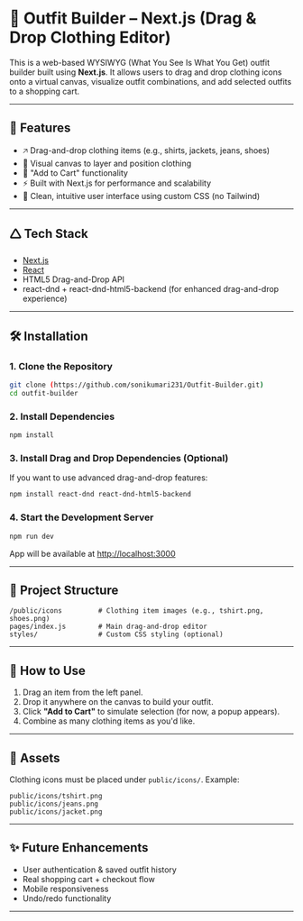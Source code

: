 



# 👗 Outfit Builder – Next.js (Drag & Drop Clothing Editor)

This is a web-based WYSIWYG (What You See Is What You Get) outfit builder built using **Next.js**. It allows users to drag and drop clothing icons onto a virtual canvas, visualize outfit combinations, and add selected outfits to a shopping cart.

---

## 🚀 Features

- 🡥 Drag-and-drop clothing items (e.g., shirts, jackets, jeans, shoes)
- 🎯 Visual canvas to layer and position clothing
- 🛒 "Add to Cart" functionality
- ⚡ Built with Next.js for performance and scalability
- 🧠 Clean, intuitive user interface using custom CSS (no Tailwind)

---

## 🛆 Tech Stack

- [Next.js](https://nextjs.org/)
- [React](https://react.dev/)
- HTML5 Drag-and-Drop API
- react-dnd + react-dnd-html5-backend (for enhanced drag-and-drop experience)

---

## 🛠️ Installation

### 1. Clone the Repository

```bash
git clone (https://github.com/sonikumari231/Outfit-Builder.git)
cd outfit-builder
```

### 2. Install Dependencies

```bash
npm install
```

### 3. Install Drag and Drop Dependencies (Optional)

If you want to use advanced drag-and-drop features:
```bash
npm install react-dnd react-dnd-html5-backend
```

### 4. Start the Development Server

```bash
npm run dev
```

App will be available at [http://localhost:3000](http://localhost:3000)

---

## 📁 Project Structure

```
/public/icons         # Clothing item images (e.g., tshirt.png, shoes.png)
pages/index.js        # Main drag-and-drop editor
styles/               # Custom CSS styling (optional)
```

---

## 🧪 How to Use

1. Drag an item from the left panel.
2. Drop it anywhere on the canvas to build your outfit.
3. Click **"Add to Cart"** to simulate selection (for now, a popup appears).
4. Combine as many clothing items as you'd like.

---

## 📌 Assets

Clothing icons must be placed under `public/icons/`. Example:
```
public/icons/tshirt.png
public/icons/jeans.png
public/icons/jacket.png
```

---

## ✨ Future Enhancements

- User authentication & saved outfit history
- Real shopping cart + checkout flow
- Mobile responsiveness
- Undo/redo functionality

---

